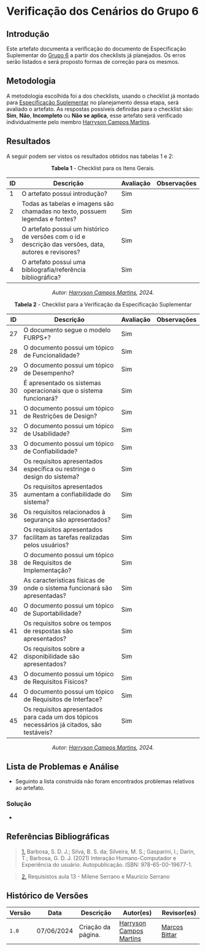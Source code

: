 # Verificação dos Cenários do Grupo 6

## Introdução

Este artefato documenta a verificação do documento de Especificação Suplementar do [Grupo 6](https://requisitos-de-software.github.io/2024.1-Firefox/) a partir dos checklists já planejados. Os erros serão listados e será proposto formas de correção para os mesmos.


## Metodologia

A metodologia escolhida foi a dos checklists, usando o checklist já montado para [Especificação Suplementar](docs/Verificacao/entrega3/planejamento_entr_3.md) no planejamento dessa etapa, será avaliado o artefato. As respostas possíveis definidas para o checklist são:
**Sim**, **Não**, **Incompleto** ou **Não se aplica**, esse artefato será verificado individualmente pelo membro [Harryson Campos Martins](https://github.com/harry-cmartin).



## Resultados

A seguir podem ser vistos os resultados obtidos nas tabelas 1 e 2: 

<center>

**Tabela 1** - Checklist para os Itens Gerais.

| ID  | Descrição                                                                                              | Avaliação | Observações |
| --- | ------------------------------------------------------------------------------------------------------ | --------- | ----------- |
| 1   | O artefato possui introdução?                                                                          |   Sim        |             |
| 2   | Todas as tabelas e imagens são chamadas no texto, possuem legendas e fontes?                                      |  Sim         |             |
| 3   | O artefato possui um histórico de versões com o id e descrição das versões, data, autores e revisores? |   Sim        |             |
| 4   |     O artefato possui uma bibliografia/referência bibliográfica?                            |   Sim        |             |


_Autor: [Harryson Campos Martins](https://github.com/harry-cmartin), 2024._

</center>

<center>


**Tabela 2** - Checklist para a Verificação da Especificação Suplementar

| ID   | Descrição                                                                                         | Avaliação | Observações |
| ---- | ------------------------------------------------------------------------------------------------- | --------- | ----------- |
| 27    | O documento segue o modelo FURPS+?                                                                |      Sim     |             |
| 28   | O documento possui um tópico de Funcionalidade?                                                   |      Sim     |             |
| 29   | O documento possui um tópico de Desempenho?                                                       |    Sim       |             |
| 30 | É apresentado os sistemas operacionais que o sistema funcionará?                                  |      Sim     |             |
| 31   | O documento possui um tópico de Restrições de Design?                                             |  Sim         |             |
| 32   | O documento possui um tópico de Usabilidade?                                                      |     Sim      |             |
| 33   | O documento possui um tópico de Confiabilidade?                                                   |      Sim     |             |
| 34 | Os requisitos apresentados específica ou restringe o design do sistema?                           |    Sim       |             |
|35 | Os requisitos apresentados aumentam a confiabilidade do sistema?                                  |  Sim         |             |
| 36  | Os requisitos relacionados à segurança são apresentados?                                          | Sim          |             |
| 37  | Os requisitos apresentados facilitam as tarefas realizadas pelos usuários?                        |   Sim        |             |
| 38   | O documento possui um tópico de Requisitos de Implementação?                                      |    Sim       |             |
| 39 | As características físicas de onde o sistema funcionará são apresentadas?                         |    Sim       |             |
| 40   | O documento possui um tópico de Suportabilidade?                                                  |    Sim       |             |
| 41 | Os requisitos sobre os tempos de respostas são apresentados?                                      |  Sim         |             |
| 42 | Os requisitos sobre a disponibilidade são apresentados?                                           |  Sim         |             |
| 43   | O documento possui um tópico de Requisitos Físicos?                                               |        Sim   |             |
| 44   | O documento possui um tópico de Requisitos de Interface?                                          |  Sim         |             |
| 45  | Os requisitos apresentados para cada um dos tópicos necessários já citados, são testáveis?                                                         |   Sim        |             |

_Autor: [Harryson Campos Martins](https://github.com/harry-cmartin), 2024._

</center>



## Lista de Problemas e Análise 

- Seguinto a lista construída não foram encontrados problemas relativos ao artefato.

### Solução

- 





















## Referências Bibliográficas

> <a id="FTF1Ref" href="#FTF1">1.</a>  Barbosa, S. D. J.; Silva, B. S. da; Silveira, M. S.; Gasparini, I.; Darin, T.; Barbosa, G. D. J. (2021)
Interação Humano-Computador e Experiência do usuário. Autopublicação. ISBN: 978-65-00-19677-1.

> <a id="FTF2Ref" href="#FTF2">2.</a> Requisistos aula 13 - Milene Serrano e Maurício Serrano


## Histórico de Versões

| Versão | Data       | Descrição                                   | Autor(es)                                        | Revisor(es)                                      |
| ------ | ---------- | ------------------------------------------- | ------------------------------------------------ | ------------------------------------------------ |
| `1.0`  | 07/06/2024 | Criação da página.                          | [Harryson Campos Martins](https://github.com/harry-cmartin) | [Marcos Bittar](https://github.com/Bittarx)|

